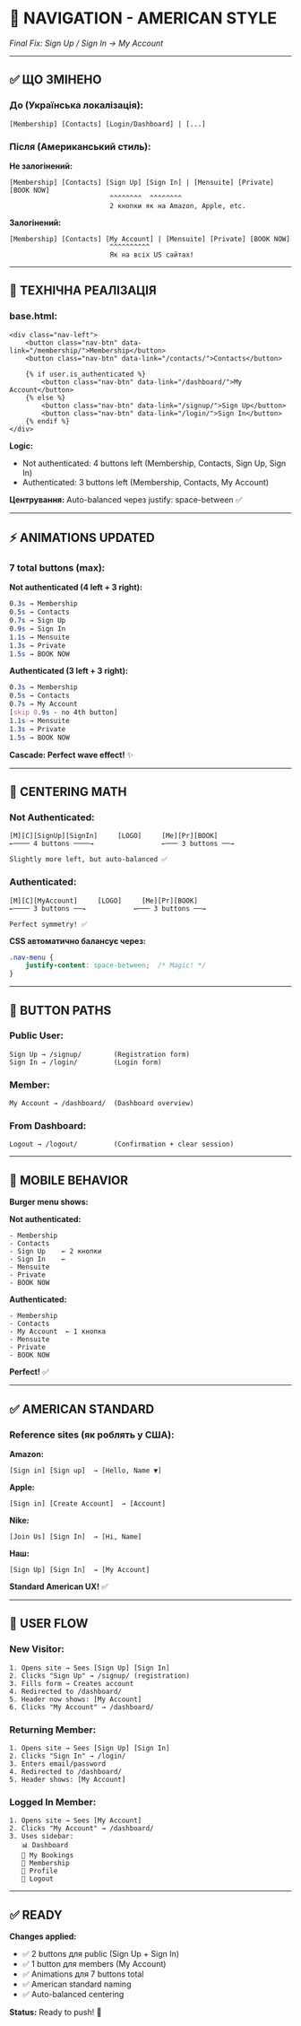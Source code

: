 # 🎯 NAVIGATION - AMERICAN STYLE

*Final Fix: Sign Up / Sign In → My Account*

---

## ✅ ЩО ЗМІНЕНО

### **До (Українська локалізація):**
```
[Membership] [Contacts] [Login/Dashboard] | [...]
```

### **Після (Американський стиль):**

**Не залогінений:**
```
[Membership] [Contacts] [Sign Up] [Sign In] | [Mensuite] [Private] [BOOK NOW]
                         ^^^^^^^^  ^^^^^^^^
                         2 кнопки як на Amazon, Apple, etc.
```

**Залогінений:**
```
[Membership] [Contacts] [My Account] | [Mensuite] [Private] [BOOK NOW]
                         ^^^^^^^^^^
                         Як на всіх US сайтах!
```

---

## 🎨 ТЕХНІЧНА РЕАЛІЗАЦІЯ

### **base.html:**

```django
<div class="nav-left">
    <button class="nav-btn" data-link="/membership/">Membership</button>
    <button class="nav-btn" data-link="/contacts/">Contacts</button>
    
    {% if user.is_authenticated %}
        <button class="nav-btn" data-link="/dashboard/">My Account</button>
    {% else %}
        <button class="nav-btn" data-link="/signup/">Sign Up</button>
        <button class="nav-btn" data-link="/login/">Sign In</button>
    {% endif %}
</div>
```

**Logic:**
- Not authenticated: 4 buttons left (Membership, Contacts, Sign Up, Sign In)
- Authenticated: 3 buttons left (Membership, Contacts, My Account)

**Центрування:** Auto-balanced через justify: space-between ✅

---

## ⚡ ANIMATIONS UPDATED

### **7 total buttons (max):**

**Not authenticated (4 left + 3 right):**
```css
0.3s → Membership
0.5s → Contacts
0.7s → Sign Up
0.9s → Sign In
1.1s → Mensuite
1.3s → Private
1.5s → BOOK NOW
```

**Authenticated (3 left + 3 right):**
```css
0.3s → Membership
0.5s → Contacts
0.7s → My Account
[skip 0.9s - no 4th button]
1.1s → Mensuite
1.3s → Private
1.5s → BOOK NOW
```

**Cascade: Perfect wave effect!** ✨

---

## 📐 CENTERING MATH

### **Not Authenticated:**
```
[M][C][SignUp][SignIn]     [LOGO]     [Me][Pr][BOOK]
←──── 4 buttons ────→                 ←─── 3 buttons ──→

Slightly more left, but auto-balanced ✅
```

### **Authenticated:**
```
[M][C][MyAccount]     [LOGO]     [Me][Pr][BOOK]
←──── 3 buttons ──→            ←─── 3 buttons ──→

Perfect symmetry! ✅
```

**CSS автоматично балансує через:**
```css
.nav-menu {
    justify-content: space-between;  /* Magic! */
}
```

---

## 🔗 BUTTON PATHS

### **Public User:**
```
Sign Up → /signup/        (Registration form)
Sign In → /login/         (Login form)
```

### **Member:**
```
My Account → /dashboard/  (Dashboard overview)
```

### **From Dashboard:**
```
Logout → /logout/         (Confirmation + clear session)
```

---

## 📱 MOBILE BEHAVIOR

**Burger menu shows:**

**Not authenticated:**
```
- Membership
- Contacts
- Sign Up    ← 2 кнопки
- Sign In    ←
- Mensuite
- Private
- BOOK NOW
```

**Authenticated:**
```
- Membership
- Contacts
- My Account  ← 1 кнопка
- Mensuite
- Private
- BOOK NOW
```

**Perfect!** ✅

---

## ✅ AMERICAN STANDARD

### **Reference sites (як роблять у США):**

**Amazon:**
```
[Sign in] [Sign up]  → [Hello, Name ▼]
```

**Apple:**
```
[Sign in] [Create Account]  → [Account]
```

**Nike:**
```
[Join Us] [Sign In]  → [Hi, Name]
```

**Наш:**
```
[Sign Up] [Sign In]  → [My Account]
```

**Standard American UX!** ✅

---

## 🎯 USER FLOW

### **New Visitor:**
```
1. Opens site → Sees [Sign Up] [Sign In]
2. Clicks "Sign Up" → /signup/ (registration)
3. Fills form → Creates account
4. Redirected to /dashboard/
5. Header now shows: [My Account]
6. Clicks "My Account" → /dashboard/
```

### **Returning Member:**
```
1. Opens site → Sees [Sign Up] [Sign In]
2. Clicks "Sign In" → /login/
3. Enters email/password
4. Redirected to /dashboard/
5. Header shows: [My Account]
```

### **Logged In Member:**
```
1. Opens site → Sees [My Account]
2. Clicks "My Account" → /dashboard/
3. Uses sidebar:
   📊 Dashboard
   📅 My Bookings
   💎 Membership
   👤 Profile
   🚪 Logout
```

---

## ✅ READY

**Changes applied:**
- ✅ 2 buttons для public (Sign Up + Sign In)
- ✅ 1 button для members (My Account)
- ✅ Animations для 7 buttons total
- ✅ American standard naming
- ✅ Auto-balanced centering

**Status:** Ready to push! 🚀

